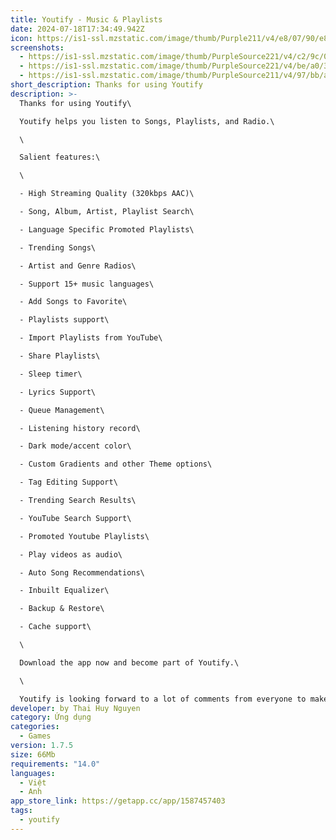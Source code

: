 ```yaml
---
title: Youtify - Music & Playlists
date: 2024-07-18T17:34:49.942Z
icon: https://is1-ssl.mzstatic.com/image/thumb/Purple211/v4/e8/07/90/e8079016-0add-2c0a-a3d0-a15b58fccb3c/AppIcon-1x_U007epad-0-0-85-220-0.png/300x300bb.jpg
screenshots:
  - https://is1-ssl.mzstatic.com/image/thumb/PurpleSource221/v4/c2/9c/06/c29c0690-1861-73fb-739a-2512e2bbdb98/004385a8-d707-42e4-947c-bfa3e538774e_Simulator_Screenshot_-_iPhone_8_Plus_-_2024-03-29_at_21.09.33.png/750x750bb.jpeg
  - https://is1-ssl.mzstatic.com/image/thumb/PurpleSource221/v4/be/a0/3a/bea03aaf-74d8-0f95-b398-902d613f0464/1c3d5d3e-50e3-441f-81ae-121462f01d24_Simulator_Screenshot_-_iPhone_8_Plus_-_2024-03-29_at_21.09.09.png/750x750bb.jpeg
  - https://is1-ssl.mzstatic.com/image/thumb/PurpleSource211/v4/97/bb/ad/97bbad6f-e652-236b-8609-36840ceb989d/a3b6aae4-0185-4089-943c-1f2d7385d773_Simulator_Screenshot_-_iPhone_8_Plus_-_2024-03-29_at_21.09.17.png/750x750bb.jpeg
short_description: Thanks for using Youtify
description: >-
  Thanks for using Youtify\

  Youtify helps you listen to Songs, Playlists, and Radio.\

  \

  Salient features:\

  \

  - High Streaming Quality (320kbps AAC)\

  - Song, Album, Artist, Playlist Search\

  - Language Specific Promoted Playlists\

  - Trending Songs\

  - Artist and Genre Radios\

  - Support 15+ music languages\

  - Add Songs to Favorite\

  - Playlists support\

  - Import Playlists from YouTube\

  - Share Playlists\

  - Sleep timer\

  - Lyrics Support\

  - Queue Management\

  - Listening history record\

  - Dark mode/accent color\

  - Custom Gradients and other Theme options\

  - Tag Editing Support\

  - Trending Search Results\

  - YouTube Search Support\

  - Promoted Youtube Playlists\

  - Play videos as audio\

  - Auto Song Recommendations\

  - Inbuilt Equalizer\

  - Backup & Restore\

  - Cache support\

  \

  Download the app now and become part of Youtify.\

  \

  Youtify is looking forward to a lot of comments from everyone to make Youtify more and more perfect.
developer: by Thai Huy Nguyen
category: Ứng dụng
categories:
  - Games
version: 1.7.5
size: 66Mb
requirements: "14.0"
languages:
  - Việt
  - Anh
app_store_link: https://getapp.cc/app/1587457403
tags:
  - youtify
---
```

